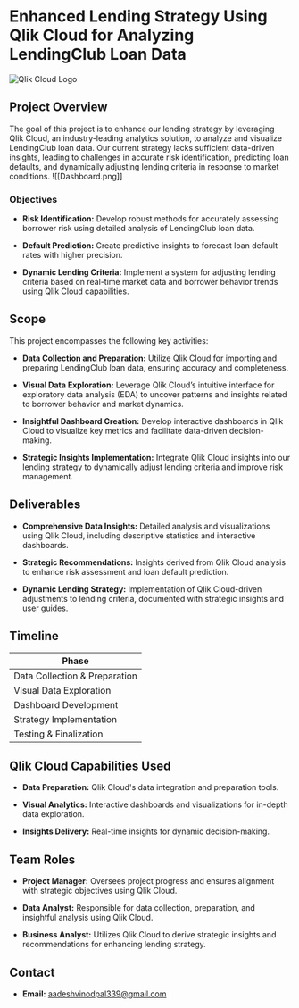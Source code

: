 # Enhanced Lending Strategy Using Qlik Cloud for Analyzing LendingClub Loan Data

![Qlik Cloud Logo](path/to/qlik-cloud-logo.png) <!-- Optional: Add a logo or screenshot here -->

## Project Overview

The goal of this project is to enhance our lending strategy by leveraging Qlik Cloud, an industry-leading analytics solution, to analyze and visualize LendingClub loan data. Our current strategy lacks sufficient data-driven insights, leading to challenges in accurate risk identification, predicting loan defaults, and dynamically adjusting lending criteria in response to market conditions.
![[Dashboard.png]]

### Objectives

- **Risk Identification:** Develop robust methods for accurately assessing borrower risk using detailed analysis of LendingClub loan data.
  
- **Default Prediction:** Create predictive insights to forecast loan default rates with higher precision.
  
- **Dynamic Lending Criteria:** Implement a system for adjusting lending criteria based on real-time market data and borrower behavior trends using Qlik Cloud capabilities.

## Scope

This project encompasses the following key activities:

- **Data Collection and Preparation:** Utilize Qlik Cloud for importing and preparing LendingClub loan data, ensuring accuracy and completeness.
  
- **Visual Data Exploration:** Leverage Qlik Cloud’s intuitive interface for exploratory data analysis (EDA) to uncover patterns and insights related to borrower behavior and market dynamics.
  
- **Insightful Dashboard Creation:** Develop interactive dashboards in Qlik Cloud to visualize key metrics and facilitate data-driven decision-making.
  
- **Strategic Insights Implementation:** Integrate Qlik Cloud insights into our lending strategy to dynamically adjust lending criteria and improve risk management.

## Deliverables

- **Comprehensive Data Insights:** Detailed analysis and visualizations using Qlik Cloud, including descriptive statistics and interactive dashboards.
  
- **Strategic Recommendations:** Insights derived from Qlik Cloud analysis to enhance risk assessment and loan default prediction.
  
- **Dynamic Lending Strategy:** Implementation of Qlik Cloud-driven adjustments to lending criteria, documented with strategic insights and user guides.

## Timeline

| Phase                      | 
|----------------------------|
| Data Collection & Preparation | 
| Visual Data Exploration    | 
| Dashboard Development     | 
| Strategy Implementation   | 
| Testing & Finalization    |

## Qlik Cloud Capabilities Used

- **Data Preparation:** Qlik Cloud's data integration and preparation tools.
  
- **Visual Analytics:** Interactive dashboards and visualizations for in-depth data exploration.
  
- **Insights Delivery:** Real-time insights for dynamic decision-making.

## Team Roles

- **Project Manager:** Oversees project progress and ensures alignment with strategic objectives using Qlik Cloud.
  
- **Data Analyst:** Responsible for data collection, preparation, and insightful analysis using Qlik Cloud.
  
- **Business Analyst:** Utilizes Qlik Cloud to derive strategic insights and recommendations for enhancing lending strategy.

## Contact

- **Email:** [aadeshvinodpal339@gmail.com](aadeshvinodpal@gmail.com)
